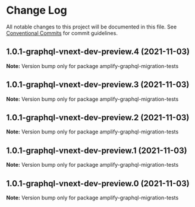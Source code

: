# Change Log

All notable changes to this project will be documented in this file.
See [Conventional Commits](https://conventionalcommits.org) for commit guidelines.

## 1.0.1-graphql-vnext-dev-preview.4 (2021-11-03)

**Note:** Version bump only for package amplify-graphql-migration-tests





## 1.0.1-graphql-vnext-dev-preview.3 (2021-11-03)

**Note:** Version bump only for package amplify-graphql-migration-tests





## 1.0.1-graphql-vnext-dev-preview.2 (2021-11-03)

**Note:** Version bump only for package amplify-graphql-migration-tests





## 1.0.1-graphql-vnext-dev-preview.1 (2021-11-03)

**Note:** Version bump only for package amplify-graphql-migration-tests





## 1.0.1-graphql-vnext-dev-preview.0 (2021-11-03)

**Note:** Version bump only for package amplify-graphql-migration-tests
